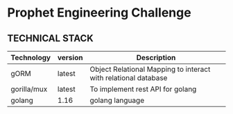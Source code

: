 # Prophet Engineering Challenge
## TECHNICAL STACK
| Technology | version | Description |
|------------|---------|-------------|
| gORM       | latest  | Object Relational Mapping to interact with relational database |
| gorilla/mux| latest  | To implement rest API for golang |
| golang     | 1.16    | golang language|


